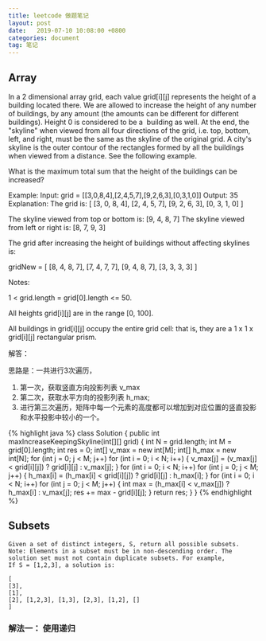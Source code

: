 ```yaml
---
title: leetcode 做题笔记
layout: post
date:   2019-07-10 10:08:00 +0800
categories: document
tag: 笔记
---
```


## Array

In a 2 dimensional array grid, each value grid[i][j] represents 
the height of a building located there. We are allowed to increase 
the height of any number of buildings, by any amount (the amounts can 
be different for different buildings). Height 0 is considered to be a 
building as well. At the end, the "skyline" when viewed from all four 
directions of the grid, i.e. top, bottom, left, and right, must be the 
same as the skyline of the original grid. A city's skyline is the outer 
contour of the rectangles formed by all the buildings when viewed from a 
distance. See the following example.

What is the maximum total sum that the height of the buildings can be increased?


Example:
Input: grid = [[3,0,8,4],[2,4,5,7],[9,2,6,3],[0,3,1,0]]
Output: 35
Explanation: 
The grid is:
[ [3, 0, 8, 4], 
  [2, 4, 5, 7],
  [9, 2, 6, 3],
  [0, 3, 1, 0] ]

The skyline viewed from top or bottom is: [9, 4, 8, 7]
The skyline viewed from left or right is: [8, 7, 9, 3]

The grid after increasing the height of buildings without affecting skylines is:

gridNew = [ [8, 4, 8, 7],
        [7, 4, 7, 7],
        [9, 4, 8, 7],
        [3, 3, 3, 3] ]

Notes:

1 < grid.length = grid[0].length <= 50.

All heights grid[i][j] are in the range [0, 100].

All buildings in grid[i][j] occupy the entire grid cell: that is, they are a 1 x 1 x grid[i][j] rectangular prism.

解答：

思路是：一共进行3次遍历，
1. 第一次，获取竖直方向投影列表 v_max 
2. 第二次，获取水平方向的投影列表 h_max; 
3. 进行第三次遍历，矩阵中每一个元素的高度都可以增加到对应位置的竖直投影和水平投影中较小的一个。

{% highlight java %}
class Solution {
    public int maxIncreaseKeepingSkyline(int[][] grid) {
        int N = grid.length;
		int M = grid[0].length;
		int res = 0;
		int[] v_max = new int[M];
		int[] h_max = new int[N];
		for (int j = 0; j < M; j++)
			for (int i = 0; i < N; i++)
			{
				v_max[j] = (v_max[j] < grid[i][j]) ? grid[i][j] : v_max[j];
			}
		for (int i = 0; i < N; i++)
			for (int j = 0; j < M; j++)
			{
				h_max[i] = (h_max[i] < grid[i][j]) ? grid[i][j] : h_max[i];
			}
		for (int i = 0; i < N; i++)
			for (int j = 0; j < M; j++)
			{
				int max = (h_max[i] < v_max[j]) ? h_max[i] : v_max[j];
				res += max - grid[i][j];
			}
		return res;
    }
}
{% endhighlight %}

## Subsets
```
Given a set of distinct integers, S, return all possible subsets.
Note: Elements in a subset must be in non-descending order. The 
solution set must not contain duplicate subsets. For example, 
If S = [1,2,3], a solution is:

[
[3],
[1],
[2], [1,2,3], [1,3], [2,3], [1,2], []
]

```
### 解法一： 使用递归
